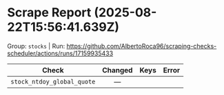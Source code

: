 # Scrape Report (2025-08-22T15:56:41.639Z)

Group: `stocks`  |  Run: https://github.com/AlbertoRoca96/scraping-checks-scheduler/actions/runs/17159935433

| Check | Changed | Keys | Error |
|---|:---:|:--|:--|
| `stock_ntdoy_global_quote` | — |  |  |
